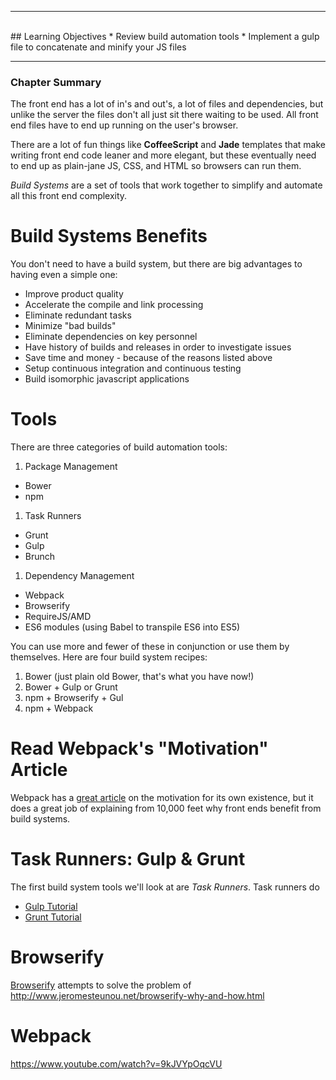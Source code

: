 
<hr><br>
## Learning Objectives
  * Review build automation tools
  * Implement a gulp file to concatenate and minify your JS files

<hr>

### Chapter Summary

The front end has a lot of in's and out's, a lot of files and dependencies, but unlike the server the files don't all just sit there waiting to be used. All front end files have to end up running on the user's browser.

There are a lot of fun things like **CoffeeScript** and **Jade** templates that make writing front end code leaner and more elegant, but these eventually need to end up as plain-jane JS, CSS, and HTML so browsers can run them.

*Build Systems* are a set of tools that work together to simplify and automate all this front end complexity.

# Build Systems Benefits

You don't need to have a build system, but there are big advantages to having even a simple one:

  * Improve product quality
  * Accelerate the compile and link processing
  * Eliminate redundant tasks
  * Minimize "bad builds"
  * Eliminate dependencies on key personnel
  * Have history of builds and releases in order to investigate issues
  * Save time and money - because of the reasons listed above
  * Setup continuous integration and continuous testing
  * Build isomorphic javascript applications

# Tools

There are three categories of build automation tools:

1. Package Management
  - Bower
  - npm
1. Task Runners
  - Grunt
  - Gulp
  - Brunch
1. Dependency Management
  - Webpack
  - Browserify
  - RequireJS/AMD
  - ES6 modules (using Babel to transpile ES6 into ES5)

You can use more and fewer of these in conjunction or use them by themselves. Here are four build system recipes:

1. Bower (just plain old Bower, that's what you have now!)
1. Bower + Gulp or Grunt
1. npm + Browserify + Gul
1. npm + Webpack

# Read Webpack's "Motivation" Article

Webpack has a [great article](http://webpack.github.io/docs/motivation.html) on the motivation for its own existence, but it does a great job of explaining from 10,000 feet why front ends benefit from build systems.

# Task Runners: Gulp & Grunt

The first build system tools we'll look at are *Task Runners*. Task runners do

* [Gulp Tutorial](https://www.youtube.com/watch?v=LmdT2zhFmn4)
* [Grunt Tutorial](https://www.youtube.com/watch?v=TMKj0BxzVgw)


# Browserify

[Browserify](http://browserify.org/) attempts to solve the problem of  
http://www.jeromesteunou.net/browserify-why-and-how.html

# Webpack

https://www.youtube.com/watch?v=9kJVYpOqcVU
